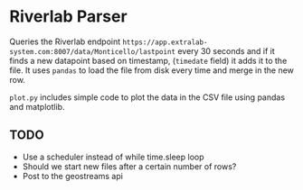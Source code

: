 # Riverlab Parser

Queries the Riverlab endpoint `https://app.extralab-system.com:8007/data/Monticello/lastpoint` every 30 seconds and if 
it finds a new datapoint based on timestamp, (`timedate` field) it adds it to the file. It uses `pandas` to load the
file from disk every time and merge in the new row.

`plot.py` includes simple code to plot the data in the CSV file using pandas and matplotlib.

## TODO
- Use a scheduler instead of while time.sleep loop
- Should we start new files after a certain number of rows?
- Post to the geostreams api